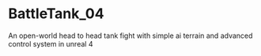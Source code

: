 # BattleTank_04
An open-world head to head tank fight with simple ai terrain and advanced control system in unreal 4
